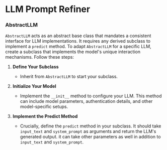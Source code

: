 # LLM Prompt Refiner
### AbstractLLM

`AbstractLLM` acts as an abstract base class that mandates a consistent interface for LLM implementations. It requires any derived subclass to implement a `predict` method. To adapt `AbstractLLM` for a specific LLM, create a subclass that implements the model's unique interaction mechanisms. Follow these steps:

1. **Define Your Subclass**
   - Inherit from `AbstractLLM` to start your subclass.

2. **Initialize Your Model**
   - Implement the `__init__` method to configure your LLM. This method can include model parameters, authentication details, and other model-specific setups.

3. **Implement the Predict Method**
   - Crucially, define the `predict` method in your subclass. It should take `input_text` and `system_prompt` as arguments and return the LLM's generated output. it can take other parameters as well in addition to `input_text` and `system_prompt`.
